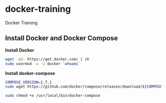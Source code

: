 # docker-training
Docker Training


## Install Docker and Docker Compose
**Install Docker**

```sh
wget -qO- https://get.docker.com/ | sh
sudo usermod -a -G docker `whoami`
```

**Install docker-compose**

```sh
COMPOSE_VERSION=1.7.1
sudo wget https://github.com/docker/compose/releases/download/${COMPOSE_VERSION}/docker-compose-`uname -s`-`uname -m` -O /usr/local/bin/docker-compose

sudo chmod +x /usr/local/bin/docker-compose
```